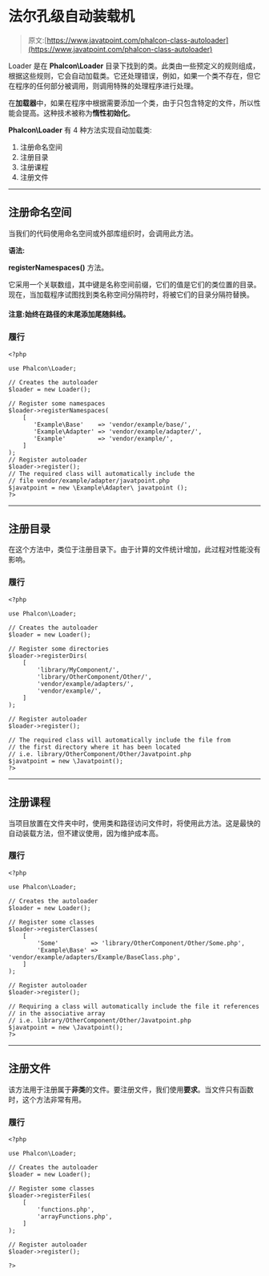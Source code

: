# 法尔孔级自动装载机

> 原文:[https://www.javatpoint.com/phalcon-class-autoloader](https://www.javatpoint.com/phalcon-class-autoloader)

Loader 是在 **Phalcon\Loader** 目录下找到的类。此类由一些预定义的规则组成，根据这些规则，它会自动加载类。它还处理错误，例如，如果一个类不存在，但它在程序的任何部分被调用，则调用特殊的处理程序进行处理。

在**加载器**中，如果在程序中根据需要添加一个类，由于只包含特定的文件，所以性能会提高。这种技术被称为**惰性初始化**。

**Phalcon\Loader** 有 4 种方法实现自动加载类:

1.  注册命名空间
2.  注册目录
3.  注册课程
4.  注册文件

* * *

## 注册命名空间

当我们的代码使用命名空间或外部库组织时，会调用此方法。

**语法:**

**registerNamespaces()** 方法。

它采用一个关联数组，其中键是名称空间前缀，它们的值是它们的类位置的目录。现在，当加载程序试图找到类名称空间分隔符时，将被它们的目录分隔符替换。

#### 注意:始终在路径的末尾添加尾随斜线。

### 履行

```
<?php

use Phalcon\Loader;

// Creates the autoloader
$loader = new Loader();

// Register some namespaces
$loader->registerNamespaces(
    [
       'Example\Base'    => 'vendor/example/base/',
       'Example\Adapter' => 'vendor/example/adapter/',
       'Example'         => 'vendor/example/',
    ]
);
// Register autoloader
$loader->register();
// The required class will automatically include the
// file vendor/example/adapter/javatpoint.php
$javatpoint = new \Example\Adapter\ javatpoint ();
?>

```

* * *

## 注册目录

在这个方法中，类位于注册目录下。由于计算的文件统计增加，此过程对性能没有影响。

### 履行

```
<?php

use Phalcon\Loader;

// Creates the autoloader
$loader = new Loader();

// Register some directories
$loader->registerDirs(
    [
        'library/MyComponent/',
        'library/OtherComponent/Other/',
        'vendor/example/adapters/',
        'vendor/example/',
    ]
);

// Register autoloader
$loader->register();

// The required class will automatically include the file from
// the first directory where it has been located
// i.e. library/OtherComponent/Other/Javatpoint.php
$javatpoint = new \Javatpoint();
?>

```

* * *

## 注册课程

当项目放置在文件夹中时，使用类和路径访问文件时，将使用此方法。这是最快的自动装载方法，但不建议使用，因为维护成本高。

### 履行

```
<?php

use Phalcon\Loader;

// Creates the autoloader
$loader = new Loader();

// Register some classes
$loader->registerClasses(
    [
        'Some'         => 'library/OtherComponent/Other/Some.php',
        'Example\Base' => 'vendor/example/adapters/Example/BaseClass.php',
    ]
);

// Register autoloader
$loader->register();

// Requiring a class will automatically include the file it references
// in the associative array
// i.e. library/OtherComponent/Other/Javatpoint.php
$javatpoint = new \Javatpoint();
?>

```

* * *

## 注册文件

该方法用于注册属于**非类**的文件。要注册文件，我们使用**要求**。当文件只有函数时，这个方法非常有用。

### 履行

```
<?php

use Phalcon\Loader;

// Creates the autoloader
$loader = new Loader();

// Register some classes
$loader->registerFiles(
    [
        'functions.php',
        'arrayFunctions.php',
    ]
);

// Register autoloader
$loader->register();

?>

```
